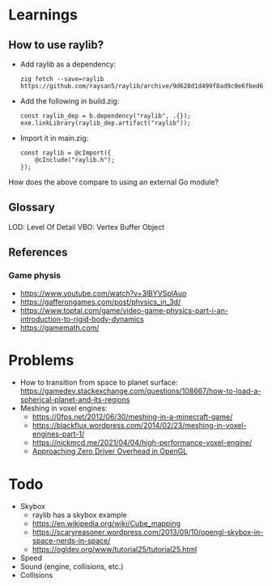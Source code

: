 # Learnings

## How to use raylib?

- Add raylib as a dependency:
    ```
    zig fetch --save=raylib https://github.com/raysan5/raylib/archive/9d628d1d499f8ad9c0e6fbed69914cecb611d6cd.tar.gz
    ```
- Add the following in build.zig:
    ```
    const raylib_dep = b.dependency("raylib", .{});
    exe.linkLibrary(raylib_dep.artifact("raylib"));
    ```
- Import it in main.zig:
    ```
    const raylib = @cImport({
        @cInclude("raylib.h");
    });
    ```

How does the above compare to using an external Go module?

## Glossary

LOD: Level Of Detail
VBO: Vertex Buffer Object

## References

### Game physis

- https://www.youtube.com/watch?v=3lBYVSplAuo
- https://gafferongames.com/post/physics_in_3d/
- https://www.toptal.com/game/video-game-physics-part-i-an-introduction-to-rigid-body-dynamics
- https://gamemath.com/

# Problems

- How to transition from space to planet surface: https://gamedev.stackexchange.com/questions/108667/how-to-load-a-spherical-planet-and-its-regions
- Meshing in voxel engines:
    - https://0fps.net/2012/06/30/meshing-in-a-minecraft-game/
    - https://blackflux.wordpress.com/2014/02/23/meshing-in-voxel-engines-part-1/
    - https://nickmcd.me/2021/04/04/high-performance-voxel-engine/
    - [Approaching Zero Driver Overhead in OpenGL](https://gdcvault.com/play/1020791/)

# Todo

- Skybox
    - raylib has a skybox example
    - https://en.wikipedia.org/wiki/Cube_mapping
    - https://scaryreasoner.wordpress.com/2013/09/10/opengl-skybox-in-space-nerds-in-space/
    - https://ogldev.org/www/tutorial25/tutorial25.html
- Speed
- Sound (engine, collisions, etc.)
- Collisions